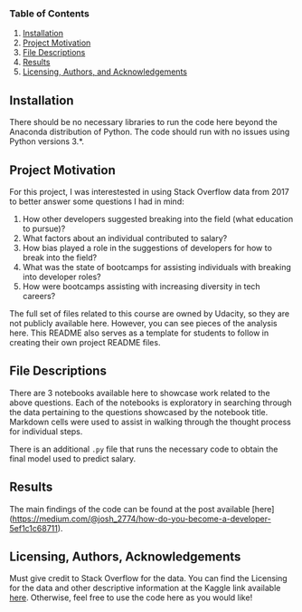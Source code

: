 
### Table of Contents

1. [Installation](#installation)
2. [Project Motivation](#motivation)
3. [File Descriptions](#files)
4. [Results](#results)
5. [Licensing, Authors, and Acknowledgements](#licensing)

## Installation <a name="installation"></a>

There should be no necessary libraries to run the code here beyond the 
Anaconda distribution of Python.  The code should run with no issues using 
Python versions 3.*.

## Project Motivation<a name="motivation"></a>

For this project, I was interestested in using Stack Overflow data from 2017 
to better answer some questions I had in mind:

1. How other developers suggested breaking into the field (what education to 
pursue)?
2. What factors about an individual contributed to salary?
3. How bias played a role in the suggestions of developers for how to break 
into the field?
4. What was the state of bootcamps for assisting individuals with breaking 
into developer roles?
5. How were bootcamps assisting with increasing diversity in tech careers?

The full set of files related to this course are owned by Udacity, so they are
 not publicly available here.  However, you can see pieces of the analysis 
here.  This README also serves as a template for students to follow in creating
 their own project README files.


## File Descriptions <a name="files"></a>

There are 3 notebooks available here to showcase work related to the above 
questions.  Each of the notebooks is exploratory in searching through the data
 pertaining to the questions showcased by the notebook title.  Markdown cells 
were used to assist in walking through the thought process for individual 
steps.  

There is an additional `.py` file that runs the necessary code to obtain the 
final model used to predict salary.

## Results<a name="results"></a>

The main findings of the code can be found at the post available [here]
(https://medium.com/@josh_2774/how-do-you-become-a-developer-5ef1c1c68711).

## Licensing, Authors, Acknowledgements<a name="licensing"></a>

Must give credit to Stack Overflow for the data.  You can find the Licensing 
for the data and other descriptive information at the Kaggle link available 
[here](https://www.kaggle.com/stackoverflow/so-survey-2017/data).  Otherwise,
 feel free to use the code here as you would like! 

